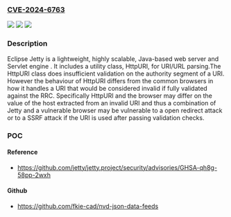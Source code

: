 ### [CVE-2024-6763](https://cve.mitre.org/cgi-bin/cvename.cgi?name=CVE-2024-6763)
![](https://img.shields.io/static/v1?label=Product&message=Jetty&color=blue)
![](https://img.shields.io/static/v1?label=Version&message=7.0.0%3C%3D%2012.0.11%20&color=brighgreen)
![](https://img.shields.io/static/v1?label=Vulnerability&message=CWE-1286&color=brighgreen)

### Description

Eclipse Jetty is a lightweight, highly scalable, Java-based web server and Servlet engine . It includes a utility class, HttpURI, for URI/URL parsing.The HttpURI class does insufficient validation on the authority segment of a URI.  However the behaviour of HttpURI differs from the common browsers in how it handles a URI that would be considered invalid if fully validated against the RRC.  Specifically HttpURI and the browser may differ on the value of the host extracted from an invalid URI and thus a combination of Jetty and a vulnerable browser may be vulnerable to a open redirect attack or to a SSRF attack if the URI is used after passing validation checks.

### POC

#### Reference
- https://github.com/jetty/jetty.project/security/advisories/GHSA-qh8g-58pp-2wxh

#### Github
- https://github.com/fkie-cad/nvd-json-data-feeds

